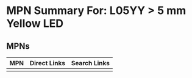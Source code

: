 



# MPN Summary For: L05YY > 5 mm Yellow LED

## MPNs
  

|MPN|Direct Links|Search Links|
| :--- | :--- | :--- |
||||
